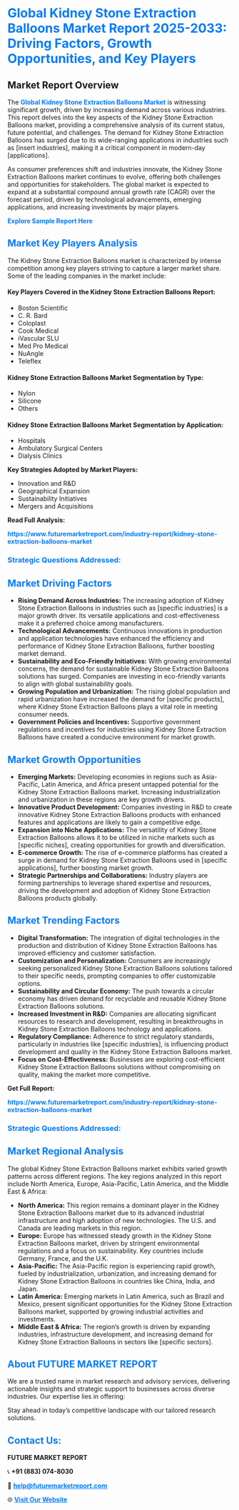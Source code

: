 <h1 style="color: #007BFF;">Global Kidney Stone Extraction Balloons Market Report 2025-2033: Driving Factors, Growth Opportunities, and Key Players</h1>

<section id="overview">
<h2>Market Report Overview</h2>
<p>The <a href="https://www.futuremarketreport.com/industry-report/kidney-stone-extraction-balloons-market" style="color: #007BFF; text-decoration: none;"><strong>Global Kidney Stone Extraction Balloons Market</strong></a> is witnessing significant growth, driven by increasing demand across various industries. This report delves into the key aspects of the Kidney Stone Extraction Balloons market, providing a comprehensive analysis of its current status, future potential, and challenges. The demand for Kidney Stone Extraction Balloons has surged due to its wide-ranging applications in industries such as [insert industries], making it a critical component in modern-day [applications].</p>
<p>As consumer preferences shift and industries innovate, the Kidney Stone Extraction Balloons market continues to evolve, offering both challenges and opportunities for stakeholders. The global market is expected to expand at a substantial compound annual growth rate (CAGR) over the forecast period, driven by technological advancements, emerging applications, and increasing investments by major players.</p>
</section>

<section id="overview">
<p><a href="https://www.futuremarketreport.com/request-sample/reportId=46662" style="color: #007BFF; text-decoration: none;"><strong>Explore Sample Report Here</strong></a></p>
</section>

<section id="key-players">
<h2 style="color: #007BFF;">Market Key Players Analysis</h2>
<p>The Kidney Stone Extraction Balloons market is characterized by intense competition among key players striving to capture a larger market share. Some of the leading companies in the market include:</p>
<h4>Key Players Covered in the Kidney Stone Extraction Balloons Report:</h4>
<ul><li>Boston Scientific</li><li>C. R. Bard</li><li>Coloplast</li><li>Cook Medical</li><li>iVascular SLU</li><li>Med Pro Medical</li><li>NuAngle</li><li>Teleflex</li></ul>
<h4>Kidney Stone Extraction Balloons Market Segmentation by Type:</h4>
<ul><li>Nylon</li><li>Silicone</li><li>Others</li></ul>

<h4>Kidney Stone Extraction Balloons Market Segmentation by Application:</h4>
<ul><li>Hospitals</li><li>Ambulatory Surgical Centers</li><li>Dialysis Clinics</li></ul>
<p><strong>Key Strategies Adopted by Market Players:</strong></p>
<ul>
<li>Innovation and R&D</li>
<li>Geographical Expansion</li>
<li>Sustainability Initiatives</li>
<li>Mergers and Acquisitions</li>
</ul>
</section>

<section>
<p><strong>Read Full Analysis: </strong></p><a href="https://www.futuremarketreport.com/industry-report/kidney-stone-extraction-balloons-market" style="color: #007BFF; text-decoration: none;"><strong>https://www.futuremarketreport.com/industry-report/kidney-stone-extraction-balloons-market</strong></a>
<h3 style="color: #007BFF;">Strategic Questions Addressed:</h3>
</section>

<section id="driving-factors">
<h2 style="color: #007BFF;">Market Driving Factors</h2>
<ul>
<li><strong>Rising Demand Across Industries:</strong> The increasing adoption of Kidney Stone Extraction Balloons in industries such as [specific industries] is a major growth driver. Its versatile applications and cost-effectiveness make it a preferred choice among manufacturers.</li>
<li><strong>Technological Advancements:</strong> Continuous innovations in production and application technologies have enhanced the efficiency and performance of Kidney Stone Extraction Balloons, further boosting market demand.</li>
<li><strong>Sustainability and Eco-Friendly Initiatives:</strong> With growing environmental concerns, the demand for sustainable Kidney Stone Extraction Balloons solutions has surged. Companies are investing in eco-friendly variants to align with global sustainability goals.</li>
<li><strong>Growing Population and Urbanization:</strong> The rising global population and rapid urbanization have increased the demand for [specific products], where Kidney Stone Extraction Balloons plays a vital role in meeting consumer needs.</li>
<li><strong>Government Policies and Incentives:</strong> Supportive government regulations and incentives for industries using Kidney Stone Extraction Balloons have created a conducive environment for market growth.</li>
</ul>
</section>

<section id="growth-opportunities">
<h2 style="color: #007BFF;">Market Growth Opportunities</h2>
<ul>
<li><strong>Emerging Markets:</strong> Developing economies in regions such as Asia-Pacific, Latin America, and Africa present untapped potential for the Kidney Stone Extraction Balloons market. Increasing industrialization and urbanization in these regions are key growth drivers.</li>
<li><strong>Innovative Product Development:</strong> Companies investing in R&D to create innovative Kidney Stone Extraction Balloons products with enhanced features and applications are likely to gain a competitive edge.</li>
<li><strong>Expansion into Niche Applications:</strong> The versatility of Kidney Stone Extraction Balloons allows it to be utilized in niche markets such as [specific niches], creating opportunities for growth and diversification.</li>
<li><strong>E-commerce Growth:</strong> The rise of e-commerce platforms has created a surge in demand for Kidney Stone Extraction Balloons used in [specific applications], further boosting market growth.</li>
<li><strong>Strategic Partnerships and Collaborations:</strong> Industry players are forming partnerships to leverage shared expertise and resources, driving the development and adoption of Kidney Stone Extraction Balloons products globally.</li>
</ul>
</section>

<section id="trending-factors">
<h2 style="color: #007BFF;">Market Trending Factors</h2>
<ul>
<li><strong>Digital Transformation:</strong> The integration of digital technologies in the production and distribution of Kidney Stone Extraction Balloons has improved efficiency and customer satisfaction.</li>
<li><strong>Customization and Personalization:</strong> Consumers are increasingly seeking personalized Kidney Stone Extraction Balloons solutions tailored to their specific needs, prompting companies to offer customizable options.</li>
<li><strong>Sustainability and Circular Economy:</strong> The push towards a circular economy has driven demand for recyclable and reusable Kidney Stone Extraction Balloons solutions.</li>
<li><strong>Increased Investment in R&D:</strong> Companies are allocating significant resources to research and development, resulting in breakthroughs in Kidney Stone Extraction Balloons technology and applications.</li>
<li><strong>Regulatory Compliance:</strong> Adherence to strict regulatory standards, particularly in industries like [specific industries], is influencing product development and quality in the Kidney Stone Extraction Balloons market.</li>
<li><strong>Focus on Cost-Effectiveness:</strong> Businesses are exploring cost-efficient Kidney Stone Extraction Balloons solutions without compromising on quality, making the market more competitive.</li>
</ul>
</section>

<section>
<p><strong>Get Full Report: </strong></p><a href="https://www.futuremarketreport.com/industry-report/kidney-stone-extraction-balloons-market" style="color: #007BFF; text-decoration: none;"><strong>https://www.futuremarketreport.com/industry-report/kidney-stone-extraction-balloons-market</strong></a>
<h3 style="color: #007BFF;">Strategic Questions Addressed:</h3>
</section>


<section id="regional-analysis">
<h2 style="color: #007BFF;">Market Regional Analysis</h2>
<p>The global Kidney Stone Extraction Balloons market exhibits varied growth patterns across different regions. The key regions analyzed in this report include North America, Europe, Asia-Pacific, Latin America, and the Middle East & Africa:</p>
<ul>
<li><strong>North America:</strong> This region remains a dominant player in the Kidney Stone Extraction Balloons market due to its advanced industrial infrastructure and high adoption of new technologies. The U.S. and Canada are leading markets in this region.</li>
<li><strong>Europe:</strong> Europe has witnessed steady growth in the Kidney Stone Extraction Balloons market, driven by stringent environmental regulations and a focus on sustainability. Key countries include Germany, France, and the U.K.</li>
<li><strong>Asia-Pacific:</strong> The Asia-Pacific region is experiencing rapid growth, fueled by industrialization, urbanization, and increasing demand for Kidney Stone Extraction Balloons in countries like China, India, and Japan.</li>
<li><strong>Latin America:</strong> Emerging markets in Latin America, such as Brazil and Mexico, present significant opportunities for the Kidney Stone Extraction Balloons market, supported by growing industrial activities and investments.</li>
<li><strong>Middle East & Africa:</strong> The region’s growth is driven by expanding industries, infrastructure development, and increasing demand for Kidney Stone Extraction Balloons in sectors like [specific sectors].</li>
</ul>
</section>

<footer>
<h2 style="color: #007BFF;">About FUTURE MARKET REPORT</h2>
<p>We are a trusted name in market research and advisory services, delivering actionable insights and strategic support to businesses across diverse industries. Our expertise lies in offering:</p>

<p>Stay ahead in today’s competitive landscape with our tailored research solutions.</p>

<h2 style="color: #007BFF;">Contact Us:</h2>
<p><strong>FUTURE MARKET REPORT</strong></p>
<p>📞 <strong>+91 (883) 074-8030</strong></p>
<p>📧 <strong><a href="mailto:help@futuremarketreport.com" style="color: #007BFF;">help@futuremarketreport.com</a></strong></p>
<p>🌐 <strong><a href="https://www.futuremarketreport.com/" style="color: #007BFF;">Visit Our Website</a></strong></p>
</footer>